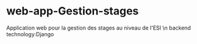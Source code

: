 # web-app-Gestion-stages
Application web pour la gestion des stages au niveau de l'ESI \n
backend technology:Django

